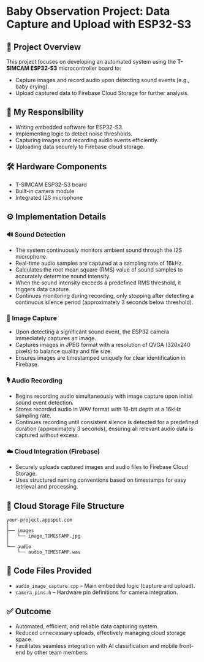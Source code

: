 # Baby Observation Project: Data Capture and Upload with ESP32-S3

## 📌 Project Overview
This project focuses on developing an automated system using the **T-SIMCAM ESP32-S3** microcontroller board to:
- Capture images and record audio upon detecting sound events (e.g., baby crying).
- Upload captured data to Firebase Cloud Storage for further analysis.

## 🎯 My Responsibility
- Writing embedded software for ESP32-S3.
- Implementing logic to detect noise thresholds.
- Capturing images and recording audio events efficiently.
- Uploading data securely to Firebase cloud storage.

## 🛠️ Hardware Components
- T-SIMCAM ESP32-S3 board
- Built-in camera module
- Integrated I2S microphone

## ⚙️ Implementation Details

### 🔊 Sound Detection
- The system continuously monitors ambient sound through the I2S microphone.
- Real-time audio samples are captured at a sampling rate of 16kHz.
- Calculates the root mean square (RMS) value of sound samples to accurately determine sound intensity.
- When the sound intensity exceeds a predefined RMS threshold, it triggers data capture.
- Continues monitoring during recording, only stopping after detecting a continuous silence period (approximately 3 seconds below threshold).

### 📸 Image Capture
- Upon detecting a significant sound event, the ESP32 camera immediately captures an image.
- Captures images in JPEG format with a resolution of QVGA (320x240 pixels) to balance quality and file size.
- Ensures images are timestamped uniquely for clear identification in Firebase.

### 🎙️ Audio Recording
- Begins recording audio simultaneously with image capture upon initial sound event detection.
- Stores recorded audio in WAV format with 16-bit depth at a 16kHz sampling rate.
- Continues recording until consistent silence is detected for a predefined duration (approximately 3 seconds), ensuring all relevant audio data is captured without excess.

### ☁️ Cloud Integration (Firebase)
- Securely uploads captured images and audio files to Firebase Cloud Storage.
- Uses structured naming conventions based on timestamps for easy retrieval and processing.

## 📁 Cloud Storage File Structure
```
your-project.appspot.com
│
├── images
│   └── image_TIMESTAMP.jpg
│
└── audio
    └── audio_TIMESTAMP.wav
```

## 📄 Code Files Provided
- `audio_image_capture.cpp` – Main embedded logic (capture and upload).
- `camera_pins.h` – Hardware pin definitions for camera integration.

## ✅ Outcome
- Automated, efficient, and reliable data capturing system.
- Reduced unnecessary uploads, effectively managing cloud storage space.
- Facilitates seamless integration with AI classification and mobile front-end by other team members.
